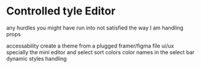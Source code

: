 # Controlled tyle Editor
any hurdles you might have run into
not satisfied the way I am handling props

accessability
create a theme from a plugged framer/figma file
ui/ux specially the mini editor and select
sort colors
color names in the select bar
dynamic styles handling
